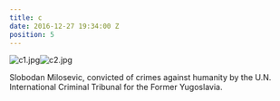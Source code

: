 ```yaml
---
title: c
date: 2016-12-27 19:34:00 Z
position: 5
---
```


![c1.jpg](/uploads/c1.jpg)![c2.jpg](/uploads/c2.jpg)

Slobodan Milosevic, convicted of crimes against humanity by the U.N. International Criminal Tribunal for the Former Yugoslavia.